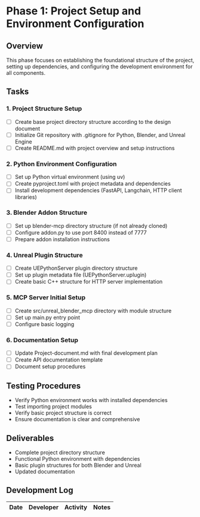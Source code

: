 # Phase 1: Project Setup and Environment Configuration

## Overview
This phase focuses on establishing the foundational structure of the project, setting up dependencies, and configuring the development environment for all components.

## Tasks

### 1. Project Structure Setup
- [ ] Create base project directory structure according to the design document
- [ ] Initialize Git repository with .gitignore for Python, Blender, and Unreal Engine
- [ ] Create README.md with project overview and setup instructions

### 2. Python Environment Configuration
- [ ] Set up Python virtual environment (using uv)
- [ ] Create pyproject.toml with project metadata and dependencies
- [ ] Install development dependencies (FastAPI, Langchain, HTTP client libraries)

### 3. Blender Addon Structure
- [ ] Set up blender-mcp directory structure (if not already cloned)
- [ ] Configure addon.py to use port 8400 instead of 7777
- [ ] Prepare addon installation instructions

### 4. Unreal Plugin Structure
- [ ] Create UEPythonServer plugin directory structure
- [ ] Set up plugin metadata file (UEPythonServer.uplugin)
- [ ] Create basic C++ structure for HTTP server implementation

### 5. MCP Server Initial Setup
- [ ] Create src/unreal_blender_mcp directory with module structure
- [ ] Set up main.py entry point
- [ ] Configure basic logging

### 6. Documentation Setup
- [ ] Update Project-document.md with final development plan
- [ ] Create API documentation template
- [ ] Document setup procedures

## Testing Procedures
- Verify Python environment works with installed dependencies
- Test importing project modules
- Verify basic project structure is correct
- Ensure documentation is clear and comprehensive

## Deliverables
- Complete project directory structure
- Functional Python environment with dependencies
- Basic plugin structures for both Blender and Unreal
- Updated documentation

## Development Log

| Date | Developer | Activity | Notes |
|------|-----------|----------|-------| 